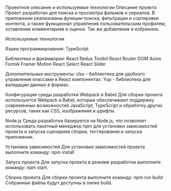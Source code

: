 Проектное описание и используемые технологии
Описание проекта
Проект разработан для поиска и просмотра фильмов и сериалов.
В приложении реализованы функции поиска, фильтрации и сортировки контента, а также функционал управления пользовательским профилем, оставление комментариев и оценок. Так же добавление в избранное.

Используемые технологии

Языки программирования:
TypeScript

Библиотеки и фреймворки:
React
Redux Toolkit
React Router DOM
Axios
Formik
Framer Motion
React Select
React Slider

Дополнительные инструменты:
clsx - библиотека для удобного управления классами в React компонентах.
Yup - библиотека для валидации данных в формах.

Конфигурация среды разработки
Webpack и Babel
Для сборки проекта используются Webpack и Babel, которые обеспечивают поддержку современных возможностей JavaScript, TypeScript и обработку других ресурсов, таких как CSS, изображения и шрифты.

Node.js
Среда разработки базируется на Node.js, что позволяет использовать пакетный менеджер npm для установки зависимостей проекта и запуска сценариев сборки, тестирования и запуска приложения.

Установка зависимостей
Для установки зависимостей проекта выполните команду:
npm install

Запуск проекта
Для запуска проекта в режиме разработки выполните команду:
npm start.

Сборка проекта
Для сборки проекта выполните команду:
npm run build
Собранные файлы будут доступны в папке build.


